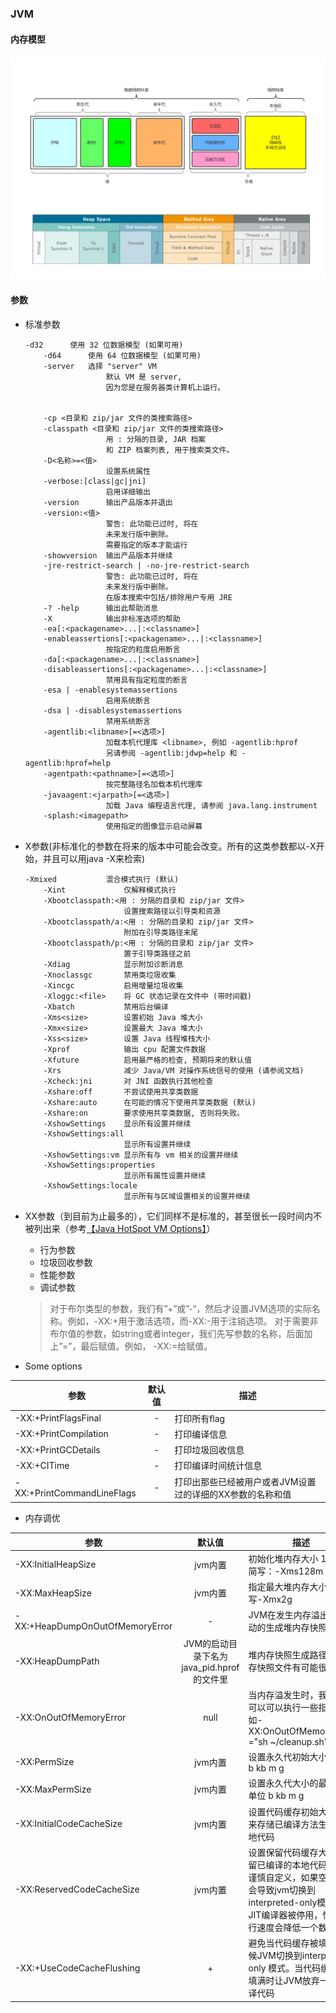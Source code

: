 ### JVM

#### 内存模型

![jvm内存模型](https://github.com/gongjunhao/note/blob/master/asset/pic/JVM%E5%86%85%E5%AD%98%E6%A8%A1%E5%9E%8B.png)

#### 参数

* 标准参数
    ```
    -d32	  使用 32 位数据模型 (如果可用)
        -d64	  使用 64 位数据模型 (如果可用)
        -server	  选择 "server" VM
                      默认 VM 是 server,
                      因为您是在服务器类计算机上运行。
    
    
        -cp <目录和 zip/jar 文件的类搜索路径>
        -classpath <目录和 zip/jar 文件的类搜索路径>
                      用 : 分隔的目录, JAR 档案
                      和 ZIP 档案列表, 用于搜索类文件。
        -D<名称>=<值>
                      设置系统属性
        -verbose:[class|gc|jni]
                      启用详细输出
        -version      输出产品版本并退出
        -version:<值>
                      警告: 此功能已过时, 将在
                      未来发行版中删除。
                      需要指定的版本才能运行
        -showversion  输出产品版本并继续
        -jre-restrict-search | -no-jre-restrict-search
                      警告: 此功能已过时, 将在
                      未来发行版中删除。
                      在版本搜索中包括/排除用户专用 JRE
        -? -help      输出此帮助消息
        -X            输出非标准选项的帮助
        -ea[:<packagename>...|:<classname>]
        -enableassertions[:<packagename>...|:<classname>]
                      按指定的粒度启用断言
        -da[:<packagename>...|:<classname>]
        -disableassertions[:<packagename>...|:<classname>]
                      禁用具有指定粒度的断言
        -esa | -enablesystemassertions
                      启用系统断言
        -dsa | -disablesystemassertions
                      禁用系统断言
        -agentlib:<libname>[=<选项>]
                      加载本机代理库 <libname>, 例如 -agentlib:hprof
                      另请参阅 -agentlib:jdwp=help 和 -agentlib:hprof=help
        -agentpath:<pathname>[=<选项>]
                      按完整路径名加载本机代理库
        -javaagent:<jarpath>[=<选项>]
                      加载 Java 编程语言代理, 请参阅 java.lang.instrument
        -splash:<imagepath>
                      使用指定的图像显示启动屏幕
    ```
    
* X参数(非标准化的参数在将来的版本中可能会改变。所有的这类参数都以-X开始，并且可以用java -X来检索)
    ```
    -Xmixed           混合模式执行 (默认)
        -Xint             仅解释模式执行
        -Xbootclasspath:<用 : 分隔的目录和 zip/jar 文件>
                          设置搜索路径以引导类和资源
        -Xbootclasspath/a:<用 : 分隔的目录和 zip/jar 文件>
                          附加在引导类路径末尾
        -Xbootclasspath/p:<用 : 分隔的目录和 zip/jar 文件>
                          置于引导类路径之前
        -Xdiag            显示附加诊断消息
        -Xnoclassgc       禁用类垃圾收集
        -Xincgc           启用增量垃圾收集
        -Xloggc:<file>    将 GC 状态记录在文件中 (带时间戳)
        -Xbatch           禁用后台编译
        -Xms<size>        设置初始 Java 堆大小
        -Xmx<size>        设置最大 Java 堆大小
        -Xss<size>        设置 Java 线程堆栈大小
        -Xprof            输出 cpu 配置文件数据
        -Xfuture          启用最严格的检查, 预期将来的默认值
        -Xrs              减少 Java/VM 对操作系统信号的使用 (请参阅文档)
        -Xcheck:jni       对 JNI 函数执行其他检查
        -Xshare:off       不尝试使用共享类数据
        -Xshare:auto      在可能的情况下使用共享类数据 (默认)
        -Xshare:on        要求使用共享类数据, 否则将失败。
        -XshowSettings    显示所有设置并继续
        -XshowSettings:all
                          显示所有设置并继续
        -XshowSettings:vm 显示所有与 vm 相关的设置并继续
        -XshowSettings:properties
                          显示所有属性设置并继续
        -XshowSettings:locale
                          显示所有与区域设置相关的设置并继续
    ```
* XX参数（到目前为止最多的），它们同样不是标准的，甚至很长一段时间内不被列出来（参考[【Java HotSpot VM Options】](https://www.oracle.com/technetwork/java/javase/tech/vmoptions-jsp-140102.html)）
    - 行为参数
    - 垃圾回收参数
    - 性能参数
    - 调试参数
    > 对于布尔类型的参数，我们有”+”或”-“，然后才设置JVM选项的实际名称。例如，-XX:+<name>用于激活<name>选项，而-XX:-<name>用于注销选项。
    > 对于需要非布尔值的参数，如string或者integer，我们先写参数的名称，后面加上”=”，最后赋值。例如，  -XX:<name>=<value>给<name>赋值<value>。
    

* Some options 

参数          | 默认值         | 描述
------------ | :-------------: | ------------
-XX:+PrintFlagsFinal | -   | 打印所有flag
-XX:+PrintCompilation | -  | 打印编译信息
-XX:+PrintGCDetails | -    | 打印垃圾回收信息
-XX:+CITime         | -    | 打印编译时间统计信息
-XX:+PrintCommandLineFlags | - |打印出那些已经被用户或者JVM设置过的详细的XX参数的名称和值

* 内存调优

参数          | 默认值         | 描述
------------ | :-------------: | ------------
-XX:InitialHeapSize| jvm内置 | 初始化堆内存大小 128m 简写：-Xms128m
-XX:MaxHeapSize| jvm内置 | 指定最大堆内存大小 2g  简写-Xmx2g
-XX:+HeapDumpOnOutOfMemoryError |- |JVM在发生内存溢出时自动的生成堆内存快照
-XX:HeapDumpPath|JVM的启动目录下名为java_pid<pid>.hprof 的文件里|堆内存快照生成路径,堆内存快照文件有可能很庞大
-XX:OnOutOfMemoryError | null| 当内存溢发生时，我们甚至可以可以执行一些指令 比如-XX:OnOutOfMemoryError ="sh ~/cleanup.sh"
-XX:PermSize | jvm内置 |  设置永久代初始大小 单位 b kb m g
-XX:MaxPermSize | jvm内置| 设置永久代大小的最大值 单位 b kb m g
-XX:InitialCodeCacheSize |jvm内置|设置代码缓存初始大小 用来存储已编译方法生成的本地代码
-XX:ReservedCodeCacheSize|jvm内置|设置保留代码缓存大小 保留已编译的本地代码大小 谨慎自定义，如果空间过小会导致jvm切换到interpreted-only模式，JIT编译器被停用，性能运行速度会降低一个数量级
-XX:+UseCodeCacheFlushing |+|避免当代码缓存被填满的时候JVM切换到interpreted-only 模式。当代码缓存被填满时让JVM放弃一些编译代码






